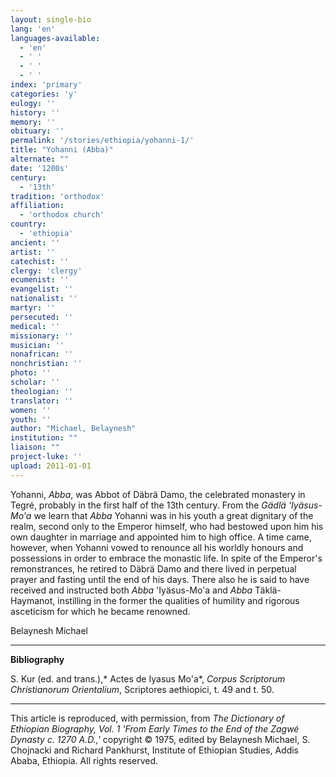 ```yaml
---
layout: single-bio
lang: 'en'
languages-available:
  - 'en'
  - ' '
  - ' '
  - ' '
index: 'primary'
categories: 'y'
eulogy: ''
history: ''
memory: ''
obituary: ''
permalink: '/stories/ethiopia/yohanni-1/'
title: "Yohanni (Abba)"
alternate: ""
date: '1200s'
century:
  - '13th'
tradition: 'orthodox'
affiliation:
  - 'orthodox church'
country:
  - 'ethiopia'
ancient: ''
artist: ''
catechist: ''
clergy: 'clergy'
ecumenist: ''
evangelist: ''
nationalist: ''
martyr: ''
persecuted: ''
medical: ''
missionary: ''
musician: ''
nonafrican: ''
nonchristian: ''
photo: ''
scholar: ''
theologian: ''
translator: ''
women: ''
youth: ''
author: "Michael, Belaynesh"
institution: ""
liaison: ""
project-luke: ''
upload: 2011-01-01
---
```




Yohanni, *Abba*, was Abbot of Däbrä Damo, the celebrated monastery in Tegré, probably in the first half of the 13th century. From the *Gädlä 'Iyäsus-Mo'a* we learn that *Abba* Yohanni was in his youth a great dignitary of the realm, second only to the Emperor himself, who had bestowed upon him his own daughter in marriage and appointed him to high office. A time came, however, when Yohanni vowed to renounce all his worldly honours and possessions in order to embrace the monastic life. In spite of the Emperor's remonstrances, he retired to Däbrä Damo and there lived in perpetual prayer and fasting until the end of his days. There also he is said to have received and instructed both *Abba* 'Iyäsus-Mo'a and *Abba* Täklä-Haymanot, instilling in the former the qualities of humility and rigorous asceticism for which he became renowned.

Belaynesh Michael

---

**Bibliography**

S. Kur (ed. and trans.),* Actes de Iyasus Mo'a*, *Corpus Scriptorum Christianorum Orientalium*, Scriptores aethiopici, t. 49 and t. 50.

---

This article is reproduced, with permission, from *The Dictionary of Ethiopian Biography, Vol. 1 'From Early Times to the End of the Zagwé Dynasty c. 1270 A.D.,'* copyright &copy; 1975, edited by Belaynesh Michael, S. Chojnacki and Richard Pankhurst, Institute of Ethiopian Studies, Addis Ababa, Ethiopia.  All rights reserved.
